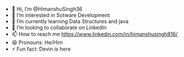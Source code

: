 - 👋 Hi, I’m @HimanshuSingh36
- 👀 I’m interested in Sotware Development
- 🌱 I’m currently learning Data Structures and java
- 💞️ I’m looking to collaborate on LinkedIn
- 📫 How to reach me https://www.linkedin.com/in/himanshusingh816/
- 😄 Pronouns: He/Him
- ⚡ Fun fact: Devin is here

<!---
HimanshuSingh36/HimanshuSingh36 is a ✨ special ✨ repository because its `README.md` (this file) appears on your GitHub profile.
You can click the Preview link to take a look at your changes.
--->
